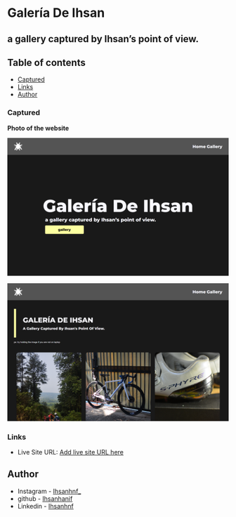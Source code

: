 # Galería De Ihsan
## a gallery captured by Ihsan’s point of view.

## Table of contents

  - [Captured](#Captured)
  - [Links](#links)
  - [Author](#author)

### Captured

**Photo of the website**

![](home.png)

![](gallery.png)

### Links

- Live Site URL: [Add live site URL here](https://your-live-site-url.com)

## Author

- Instagram - [Ihsanhnf_](https://www.instagram.com/ihsanhnf_/)
- github - [Ihsanhanif](https://github.com/Ihsanhanif)
- Linkedin - [Ihsanhnf](https://www.linkedin.com/in/ihsanhnf/)

